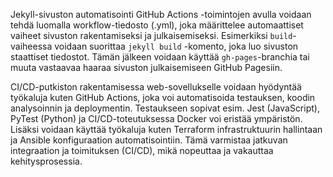 Jekyll-sivuston automatisointi GitHub Actions -toimintojen avulla voidaan tehdä luomalla workflow-tiedosto (.yml), joka määrittelee automaattiset vaiheet sivuston rakentamiseksi ja julkaisemiseksi. Esimerkiksi `build`-vaiheessa voidaan suorittaa `jekyll build` -komento, joka luo sivuston staattiset tiedostot. Tämän jälkeen voidaan käyttää `gh-pages`-branchia tai muuta vastaavaa haaraa sivuston julkaisemiseen GitHub Pagesiin. 

CI/CD-putkiston rakentamisessa web-sovellukselle voidaan hyödyntää työkaluja kuten GitHub Actions, joka voi automatisoida testauksen, koodin analysoinnin ja deploymentin. Testaukseen sopivat esim. Jest (JavaScript), PyTest (Python) ja CI/CD-toteutuksessa Docker voi eristää ympäristön. Lisäksi voidaan käyttää työkaluja kuten Terraform infrastruktuurin hallintaan ja Ansible konfiguraation automatisointiin. Tämä varmistaa jatkuvan integraation ja toimituksen (CI/CD), mikä nopeuttaa ja vakauttaa kehitysprosessia.

